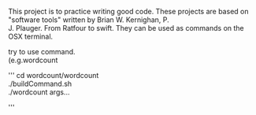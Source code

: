 
This project is to practice writing good code.
These projects are based on "software tools" written by Brian W. Kernighan, P. \
J. Plauger.
From Ratfour to swift.
They can be used as commands on the OSX terminal.

try to use command.  
(e.g.wordcount  

'''
cd wordcount/wordcount  
./buildCommand.sh  
./wordcount args...  

'''